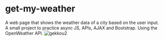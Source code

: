 # get-my-weather
A web page that shows the weather data of a city based on the user input. A small project to practice async JS, APIs, AJAX and Bootstrap. Using the OpenWeather API.
![gekkou2](https://github.com/user-attachments/assets/6fe4ffc6-e603-4dbb-90ae-17d313607540)
